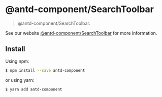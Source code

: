 # @antd-component/SearchToolbar

> @antd-component/SearchToolbar.

See our website [@antd-component/SearchToolbar](https://umijs.org/plugins/SearchToolbar) for more information.

## Install

Using npm:

```bash
$ npm install --save antd-component
```

or using yarn:

```bash
$ yarn add antd-component
```
